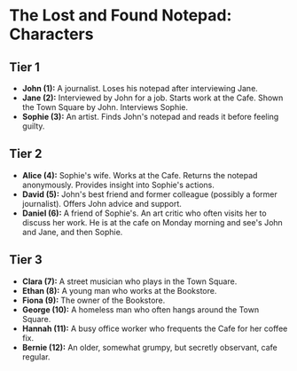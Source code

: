 # The Lost and Found Notepad: Characters

## Tier 1

*   **John (1):** A journalist. Loses his notepad after interviewing Jane.
*   **Jane (2):** Interviewed by John for a job. Starts work at the Cafe. Shown the Town Square by John. Interviews Sophie.
*   **Sophie (3):** An artist. Finds John's notepad and reads it before feeling guilty.

## Tier 2

*   **Alice (4):** Sophie's wife. Works at the Cafe. Returns the notepad anonymously. Provides insight into Sophie's actions.
*   **David (5):** John's best friend and former colleague (possibly a former journalist). Offers John advice and support.
*   **Daniel (6):** A friend of Sophie's. An art critic who often visits her to discuss her work. He is at the cafe on Monday morning and see's John and Jane, and then Sophie.

## Tier 3

*   **Clara (7):** A street musician who plays in the Town Square.
*   **Ethan (8):** A young man who works at the Bookstore.
*   **Fiona (9):** The owner of the Bookstore.
*   **George (10):** A homeless man who often hangs around the Town Square.
*   **Hannah (11):** A busy office worker who frequents the Cafe for her coffee fix.
*   **Bernie (12):** An older, somewhat grumpy, but secretly observant, cafe regular.
